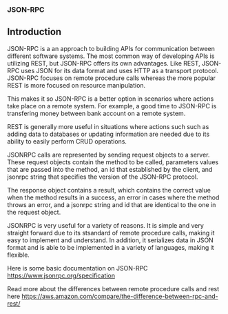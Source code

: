 ### JSON-RPC

## Introduction
JSON-RPC is a an approach to building APIs for communication between different software systems. The most common way of developing APIs is utilizing REST, but JSON-RPC offers its own advantages. Like REST, JSON-RPC uses JSON for its data format and uses HTTP as a transport protocol. JSON-RPC focuses on remote procedure calls whereas the more popular REST is more focused on resource manipulation. 

This makes it so JSON-RPC is a better option in scenarios where actions take place on a remote system. For example, a good time to JSON-RPC is transfering money between bank account on a remote system. 

REST is generally more useful in situations where actions such such as adding data to databases or updating information are needed due to its ability to easily perform CRUD operations.

JSONRPC calls are represented by sending request objects to a server. These request objects contain the method to be called, parameters values that are passed into the method, an id that established by the client, and jsonrpc string that specifies the version of the JSON-RPC protocol.

The response object contains a result, which contains the correct value when the method results in a success, an error in cases where the method throws an error, and a jsonrpc string and id that are identical to the one in the request object.

JSONRPC is very useful for a variety of reasons. It is simple and very straight forward due to its stsandard of remote procedure calls, making it easy to implement and understand. In addition, it serializes data in JSON format and is able to be implemented in a variety of languages, making it flexible.

Here is some basic documentation on JSON-RPC https://www.jsonrpc.org/specification

Read more about the differences between remote procedure calls and rest here https://aws.amazon.com/compare/the-difference-between-rpc-and-rest/
